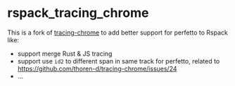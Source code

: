 # rspack_tracing_chrome

This is a fork of [tracing-chrome](https://github.com/thoren-d/tracing-chrome) to add better support for perfetto to Rspack like:

* support merge Rust & JS tracing
* support use `id2` to different span in same track for perfetto, related to https://github.com/thoren-d/tracing-chrome/issues/24
* ...